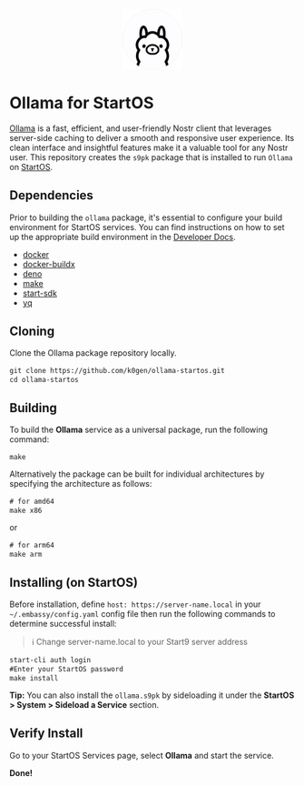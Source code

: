 <p align="center">
  <img src="icon.png" alt="Project Logo" width="21%">
</p>

# Ollama for StartOS

[Ollama](https://github.com/OllamaHQ/ollama-web-app) is a fast, efficient, and user-friendly Nostr client that leverages server-side caching to deliver a smooth and responsive user experience. Its clean interface and insightful features make it a valuable tool for any Nostr user. This repository creates the `s9pk` package that is installed to run `Ollama` on [StartOS](https://github.com/Start9Labs/start-os/).

## Dependencies

Prior to building the `ollama` package, it's essential to configure your build environment for StartOS services. You can find instructions on how to set up the appropriate build environment in the [Developer Docs](https://docs.start9.com/latest/developer-docs/packaging).

- [docker](https://docs.docker.com/get-docker)
- [docker-buildx](https://docs.docker.com/buildx/working-with-buildx/)
- [deno](https://deno.land/)
- [make](https://www.gnu.org/software/make/)
- [start-sdk](https://github.com/Start9Labs/start-os/tree/sdk/core)
- [yq](https://mikefarah.gitbook.io/yq)

## Cloning

Clone the Ollama package repository locally.

```
git clone https://github.com/k0gen/ollama-startos.git
cd ollama-startos
```

## Building

To build the **Ollama** service as a universal package, run the following command:

```
make
```

Alternatively the package can be built for individual architectures by specifying the architecture as follows:

```
# for amd64
make x86
```
or
```
# for arm64
make arm
```

## Installing (on StartOS)

Before installation, define `host: https://server-name.local` in your `~/.embassy/config.yaml` config file then run the following commands to determine successful install:

> :information_source: Change server-name.local to your Start9 server address

```
start-cli auth login
#Enter your StartOS password
make install
```

**Tip:** You can also install the `ollama.s9pk` by sideloading it under the **StartOS > System > Sideload a Service** section.

## Verify Install

Go to your StartOS Services page, select **Ollama** and start the service.

**Done!**